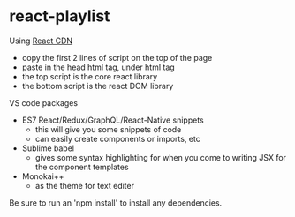 # react-playlist

Using [React CDN](https://reactjs.org/docs/cdn-links.html)
- copy the first 2 lines of script on the top of the page
- paste in the <head>head html tag</head>, under <meta> html tag
- the top script is the core react library
- the bottom script is the react DOM library

VS code packages
- ES7 React/Redux/GraphQL/React-Native snippets
    - this will give you some snippets of code 
    - can easily create components or imports, etc
- Sublime babel
    - gives some syntax highlighting for when you come to writing JSX for the component templates 
- Monokai++
    - as the theme for text editer

Be sure to run an 'npm install' to install any dependencies.
